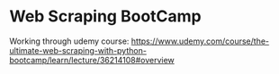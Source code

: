 # Web Scraping BootCamp
Working through udemy course: https://www.udemy.com/course/the-ultimate-web-scraping-with-python-bootcamp/learn/lecture/36214108#overview
